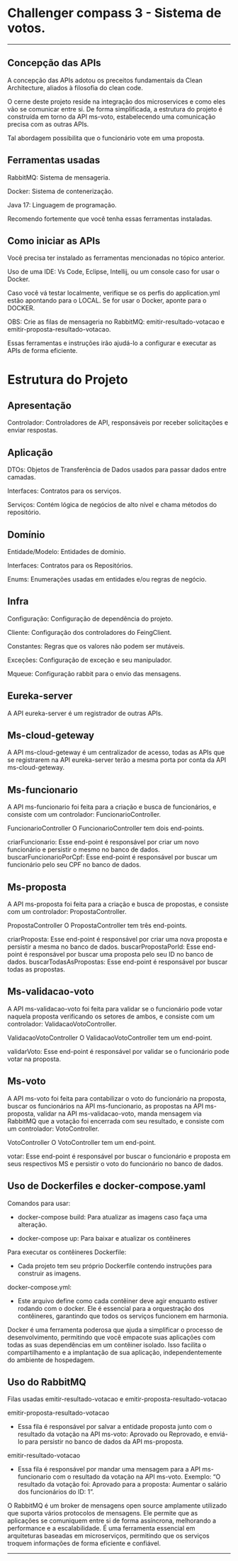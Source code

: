 #  Challenger compass 3 - Sistema de votos.

---

## Concepção das APIs
A concepção das APIs adotou os preceitos fundamentais da Clean Architecture, aliados à filosofia do clean code.

O cerne deste projeto reside na integração dos microservices e como eles vão se comunicar entre si. De forma simplificada, a estrutura do projeto é construída em torno da API ms-voto, estabelecendo uma comunicação precisa com as outras APIs.

Tal abordagem possibilita que o funcionário vote em uma proposta.


## Ferramentas usadas
RabbitMQ: Sistema de mensageria.

Docker: Sistema de contenerização.

Java 17: Linguagem de programação.

Recomendo fortemente que você tenha essas ferramentas instaladas.


## Como iniciar as APIs
Você precisa ter instalado as ferramentas mencionadas no tópico anterior. 

Uso de uma IDE: Vs Code, Eclipse, Intellij, ou um console caso for usar o Docker.

Caso você vá testar localmente, verifique se os perfis do application.yml estão apontando para o LOCAL. Se for usar o Docker, aponte para o DOCKER.

OBS: Crie as filas de mensageria no RabbitMQ: emitir-resultado-votacao e emitir-proposta-resultado-votacao.

Essas ferramentas e instruções irão ajudá-lo a configurar e executar as APIs de forma eficiente.


# Estrutura do Projeto
## Apresentação
Controlador: Controladores de API, responsáveis por receber solicitações e enviar respostas.

## Aplicação
DTOs: Objetos de Transferência de Dados usados para passar dados entre camadas.

Interfaces: Contratos para os serviços.

Serviços: Contém lógica de negócios de alto nível e chama métodos do repositório.

## Domínio
Entidade/Modelo: Entidades de domínio.

Interfaces: Contratos para os Repositórios.

Enums: Enumerações usadas em entidades e/ou regras de negócio.

## Infra
Configuração: Configuração de dependência do projeto.

Cliente: Configuração dos controladores do FeingClient.

Constantes: Regras que os valores não podem ser mutáveis.

Exceções: Configuração de exceção e seu manipulador.

Mqueue: Configuração rabbit para o envio das mensagens.


## Eureka-server
A API eureka-server é um registrador de outras APIs.


## Ms-cloud-geteway
A API ms-cloud-geteway é um centralizador de acesso, todas as APIs que se registrarem na API eureka-server terão a mesma porta por conta da API ms-cloud-geteway.


## Ms-funcionario
A API ms-funcionario foi feita para a criação e busca de funcionários, e consiste com um controlador: FuncionarioController.

FuncionarioController
O FuncionarioController tem dois end-points.

criarFuncionario: Esse end-point é responsável por criar um novo funcionário e persistir o mesmo no banco de dados.
buscarFuncionarioPorCpf: Esse end-point é responsável por buscar um funcionário pelo seu CPF no banco de dados.


## Ms-proposta
A API ms-proposta foi feita para a criação e busca de propostas, e consiste com um controlador: PropostaController.

PropostaController
O PropostaController tem três end-points.

criarProposta: Esse end-point é responsável por criar uma nova proposta e persistir a mesma no banco de dados.
buscarPropostaPorId: Esse end-point é responsável por buscar uma proposta pelo seu ID no banco de dados.
buscarTodasAsPropostas: Esse end-point é responsável por buscar todas as propostas.


## Ms-validacao-voto
A API ms-validacao-voto foi feita para validar se o funcionário pode votar naquela proposta verificando os setores de ambos, e consiste com um controlador: ValidacaoVotoController.

ValidacaoVotoController
O ValidacaoVotoController tem um end-point.

validarVoto: Esse end-point é responsável por validar se o funcionário pode votar na proposta.


## Ms-voto
A API ms-voto foi feita para contabilizar o voto do funcionário na proposta, buscar os funcionários na API ms-funcionario, as propostas na API ms-proposta, validar na API ms-validacao-voto, manda mensagem via RabbitMQ que a votação foi encerrada com seu resultado, e consiste com um controlador: VotoController.

VotoController
O VotoController tem um end-point.

votar: Esse end-point é responsável por buscar o funcionário e proposta em seus respectivos MS e persistir o voto do funcionário no banco de dados.


## Uso de Dockerfiles e docker-compose.yaml
Comandos para usar:

- docker-compose build: Para atualizar as imagens caso faça uma alteração.

- docker-compose up: Para baixar e atualizar os contêineres

Para executar os contêineres Dockerfile:
- Cada projeto tem seu próprio Dockerfile contendo instruções para construir as imagens.

docker-compose.yml:
- Este arquivo define como cada contêiner deve agir enquanto estiver rodando com o docker. Ele é essencial para a orquestração dos contêineres, garantindo que todos os serviços funcionem em harmonia.

Docker é uma ferramenta poderosa que ajuda a simplificar o processo de desenvolvimento, permitindo que você empacote suas aplicações com todas as suas dependências em um contêiner isolado. Isso facilita o compartilhamento e a implantação de sua aplicação, independentemente do ambiente de hospedagem.


## Uso do RabbitMQ
Filas usadas
emitir-resultado-votacao e emitir-proposta-resultado-votacao

emitir-proposta-resultado-votacao
- Essa fila é responsável por salvar a entidade proposta junto com o resultado da votação na API ms-voto: Aprovado ou Reprovado, e enviá-lo para persistir no banco de dados da API ms-proposta.

emitir-resultado-votacao
- Essa fila é responsável por mandar uma mensagem para a API ms-funcionario com o resultado da votação na API ms-voto. Exemplo: “O resultado da votação foi: Aprovado para a proposta: Aumentar o salário dos funcionários do ID: 1”.

O RabbitMQ é um broker de mensagens open source amplamente utilizado que suporta vários protocolos de mensagens. Ele permite que as aplicações se comuniquem entre si de forma assíncrona, melhorando a performance e a escalabilidade. É uma ferramenta essencial em arquiteturas baseadas em microserviços, permitindo que os serviços troquem informações de forma eficiente e confiável.

---
